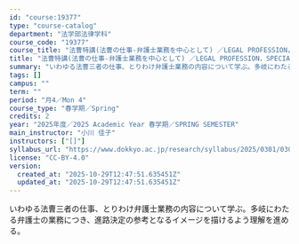 ```yaml
---
id: "course:19377"
type: "course-catalog"
department: "法学部法律学科"
course_code: "19377"
course_title: "法曹特講(法曹の仕事-弁護士業務を中心として) ／LEGAL PROFESSION，SPECIAL LECTURE"
title: "法曹特講(法曹の仕事-弁護士業務を中心として) ／LEGAL PROFESSION，SPECIAL LECTURE"
summary: "いわゆる法曹三者の仕事、とりわけ弁護士業務の内容について学ぶ。多岐にわたる弁護士の業務につき、進路決定の参考となるイメージを描けるよう理解を進める。"
tags: []
campus: ""
term: ""
period: "月4／Mon 4"
course_type: "春学期／Spring"
credits: 2
year: "2025年度／2025 Academic Year 春学期／SPRING SEMESTER"
main_instructor: "小川 佳子"
instructors: ["[]"]
syllabus_url: "https://www.dokkyo.ac.jp/research/syllabus/2025/0301/0301_19377_ja_JP.html"
license: "CC-BY-4.0"
version:
  created_at: "2025-10-29T12:47:51.635451Z"
  updated_at: "2025-10-29T12:47:51.635451Z"
---
```

いわゆる法曹三者の仕事、とりわけ弁護士業務の内容について学ぶ。多岐にわたる弁護士の業務につき、進路決定の参考となるイメージを描けるよう理解を進める。
